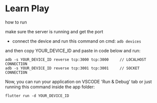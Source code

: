 # Learn Play

how to run

make sure the server is running and get the port

- connect the device and run this command on cmd:
`adb devices`

and then copy YOUR_DEVICE_ID and paste in code below and run:

```
adb -s YOUR_DEVICE_ID reverse tcp:3000 tcp:3000     // LOCALHOST CONNECTION
adb -s YOUR_DEVICE_ID reverse tcp:3001 tcp:3001     // SOCKET CONNECTION
```

Now, you can run your application on VSCODE 'Run & Debug' tab or just running this command inside the app folder:
```
flutter run -d YOUR_DEVICE_ID
```